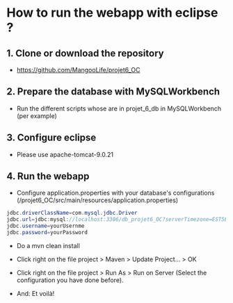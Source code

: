 # How to run the webapp with eclipse ?

## 1. Clone or download the repository
- https://github.com/MangooLife/projet6_OC

## 2. Prepare the database with MySQLWorkbench
- Run the different scripts whose are in projet_6_db in MySQLWorkbench (per example)
 
## 3. Configure eclipse
- Please use apache-tomcat-9.0.21

## 4. Run the webapp
- Configure application.properties with your database's configurations (/projet6_OC/src/main/resources/application.properties)
```java
jdbc.driverClassName=com.mysql.jdbc.Driver
jdbc.url=jdbc:mysql://localhost:3306/db_projet6_OC?serverTimezone=EST5EDT&useUnicode=yes&characterEncoding=UTF-8
jdbc.username=yourUsernme
jdbc.password=yourPassword
```

- Do a mvn clean install

- Click right on the  file project > Maven > Update Project... > OK

- Click right on the file project > Run As > Run on Server (Select the configuration you have done before).

- And: Et voilà!


 
 
 